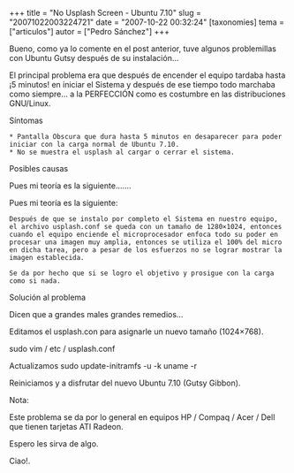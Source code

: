 +++
title = "No Usplash Screen - Ubuntu 7.10"
slug = "20071022003224721"
date = "2007-10-22 00:32:24"
[taxonomies]
tema = ["articulos"]
autor = ["Pedro Sánchez"]
+++

Bueno, como ya lo comente en el post anterior, tuve algunos problemillas
con Ubuntu Gutsy después de su instalación…

El principal problema era que después de encender el equipo tardaba
hasta ¡5 minutos! en iniciar el Sistema y después de ese tiempo todo
marchaba como siempre… a la PERFECCIÓN como es costumbre en las
distribuciones GNU/Linux.

Síntomas

    * Pantalla Obscura que dura hasta 5 minutos en desaparecer para poder iniciar con la carga normal de Ubuntu 7.10.
    * No se muestra el usplash al cargar o cerrar el sistema.

Posibles causas

Pues mi teoría es la siguiente…….

<!-- more -->
Pues mi teoría es la siguiente:

    Después de que se instalo por completo el Sistema en nuestro equipo, el archivo usplash.conf se queda con un tamaño de 1280×1024, entonces cuando el equipo enciende el microprocesador enfoca todo su poder en procesar una imagen muy amplia, entonces se utiliza el 100% del micro en dicha tarea, pero a pesar de los esfuerzos no se lograr mostrar la imagen establecida.

    Se da por hecho que si se logro el objetivo y prosigue con la carga como si nada.

Solución al problema

Dicen que a grandes males grandes remedios…

Editamos el usplash.con para asignarle un nuevo tamaño (1024×768).

sudo vim / etc / usplash.conf

Actualizamos sudo update-initramfs -u -k uname -r

Reiniciamos y a disfrutar del nuevo Ubuntu 7.10 (Gutsy Gibbon).

Nota:

Este problema se da por lo general en equipos HP / Compaq / Acer / Dell
que tienen tarjetas ATI Radeon.

Espero les sirva de algo.

Ciao!.

